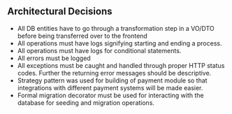 ## Architectural Decisions

- All DB entities have to go through a transformation step in a VO/DTO before being transferred over to the frontend
- All operations must have logs signifying starting and ending a process.
- All operations must have logs for conditional statements.
- All errors must be logged
- All exceptions must be caught and handled through proper HTTP status codes. Further the returning error messages should be descriptive.
- Strategy pattern was used for building of payment module so that integrations with different payment systems will be made easier.
- Formal migration decorator must be used for interacting with the database for seeding and migration operations.
